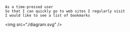 ```
As a time-pressed user
So that I can quickly go to web sites I regularly visit
I would like to see a list of bookmarks
```
<img src=“./diagram.svg" />
